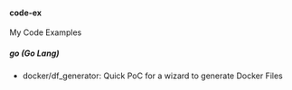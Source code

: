 #### code-ex
My Code Examples

##### go (Go Lang)
 - docker/df_generator: Quick PoC for a wizard to generate Docker Files
